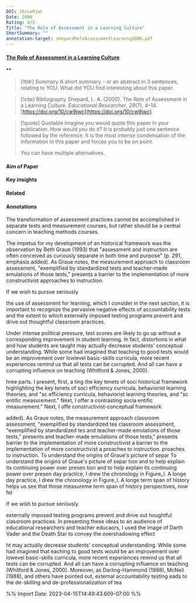```yaml
---
DOI: 10/cw9jwc
Date: 2000
Rating: 0/5
Title: "The Role of Assessment in a Learning Culture"
ShortSummary: ""
annotation-target: shepardRoleAssessmentLearning2000.pdf
---
```



#### [The Role of Assessment in a Learning Culture](shepardRoleAssessmentLearning2000.pdf)
**



> [!tldr] Summary
> A short summary - or an abstract in 3 sentences, relating to YOU. What did YOU find interesting about this paper. 

> [!cite] Bibliography
>Shepard, L. A. (2000). The Role of Assessment in a Learning Culture. _Educational Researcher_, _29_(7), 4–14. [https://doi.org/10/cw9jwc](https://doi.org/10/cw9jwc)

> [!quote] Quotable
> Imagine you would quote this paper in your publication. How would you do it? It is probably just one sentence followed by the reference. It is the most intense condensation of the information in this paper and forces you to be on point. 
> 
> You can have multiple alternatives. 


#### Aim of Paper


#### Key insights 


#### Related

#### Annotations


The transformation of assessment practices cannot be accomplished in separate tests and measurement courses, but rather should be a central concern in teaching methods courses. 

 

The impetus for my development of an historical framework was the observation by Beth Graue (1993) that "assessment and instruction are often conceived as curiously separate in both time and purpose" (p. 291, emphasis added). As Graue notes, the measurement approach to classroom assessment, "exemplified by standardized tests and teacher-made emulations of those tests," presents a barrier to the implementation of more constructivist approaches to instruction. 

 

If we wish to pursue seriously 

 

the use of assessment for learning, which I consider in the next section, it is important to recognize the pervasive negative effects of accountability tests and the extent to which externally imposed testing programs prevent and drive out thoughtful classroom practices. 

 

Under intense political pressure, test scores are likely to go up without a corresponding improvement in student learning. In fact, distortions in what and how students are taught may actually decrease students' conceptual understanding. While some had imagined that teaching to good tests would be an improvement over lowlevel basic-skills curricula, more recent experiences remind us that all tests can be corrupted. And all can have a corrupting influence on teaching (Whitford & Jones, 2000). 

 

hree parts. I present, first, a ting the key tenets of soci historical framework highlighting the key tenets of soci efficiency curricula, behaviorist learning theories, and "sc efficiency curricula, behaviorist learning theories, and "sc entific measurement." Next, I offer a contrasting socia entific measurement." Next, I offe constructivist-conceptual framework 

 

added). As Graue notes, the measurement approach classroom assessment, "exemplified by standardized tes classroom assessment, "exemplified by standardized tes and teacher-made emulations of those tests," presents and teacher-made emulations of those tests," presents barrier to the implementation of more constructivist a barrier to the implementation of more constructivist a proaches to instruction. proaches to instruction. To understand the origins of Graue's picture of separ To understand the origins of Graue's picture of separ tion and to help explain its continuing power over presen tion and to help explain its continuing power over presen day practice, I drew the chronology in Figure_l. A longe day practice, I drew the chronology in Figure_l. A longe term span of history helps us see that those measureme term span of history perspectives, now fel 

 

If we wish to pursue seriously 

 

externally imposed testing programs prevent and drive out houghtful classroom practices. In presenting these ideas to an audience of educational researchers and teacher educaors, I used the image of Darth Vader and the Death Star to convey the overshadowing effect 

 

ht may actually decrease students' conceptual understanding. While some had imagined that eaching to good tests would be an improvement over lowevel basic-skills curricula, more recent experiences remind us that all tests can be corrupted. And all can have a corrupting influence on teaching (Whitford & Jones, 2000). Moreover, as Darling-Hammond (1988), McNeil (1988), and others have pointed out, external accountability testing eads to the de-skilling and de-professionalization of tea 

 




%% Import Date: 2023-04-15T14:49:43.609-07:00 %%
